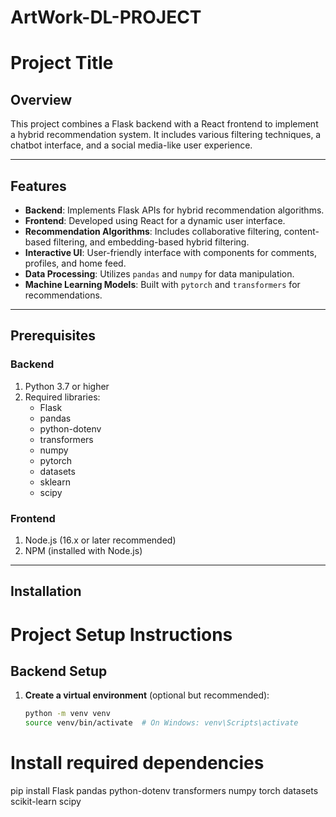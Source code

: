 # ArtWork-DL-PROJECT

# Project Title

## Overview

This project combines a Flask backend with a React frontend to implement a hybrid recommendation system. It includes various filtering techniques, a chatbot interface, and a social media-like user experience.

---

## Features

- **Backend**: Implements Flask APIs for hybrid recommendation algorithms.
- **Frontend**: Developed using React for a dynamic user interface.
- **Recommendation Algorithms**: Includes collaborative filtering, content-based filtering, and embedding-based hybrid filtering.
- **Interactive UI**: User-friendly interface with components for comments, profiles, and home feed.
- **Data Processing**: Utilizes `pandas` and `numpy` for data manipulation.
- **Machine Learning Models**: Built with `pytorch` and `transformers` for recommendations.

---

## Prerequisites

### Backend
1. Python 3.7 or higher
2. Required libraries:
   - Flask
   - pandas
   - python-dotenv
   - transformers
   - numpy
   - pytorch
   - datasets
   - sklearn
   - scipy

### Frontend
1. Node.js (16.x or later recommended)
2. NPM (installed with Node.js)

---

## Installation

# Project Setup Instructions

## Backend Setup

1. **Create a virtual environment** (optional but recommended):
   ```bash
   python -m venv venv
   source venv/bin/activate  # On Windows: venv\Scripts\activate

# Install required dependencies

pip install Flask pandas python-dotenv transformers numpy torch datasets scikit-learn scipy

